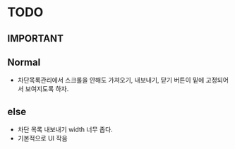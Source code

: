 # TODO

## IMPORTANT

## Normal

- 차단목록관리에서 스크롤을 안해도 가져오기, 내보내기, 닫기 버튼이 밑에 고정되어서 보여지도록 하자.

## else

- 차단 목록 내보내기 width 너무 좁다.
- 기본적으로 UI 작음
